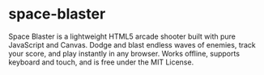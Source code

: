 # space-blaster
Space Blaster is a lightweight HTML5 arcade shooter built with pure JavaScript and Canvas. Dodge and blast endless waves of enemies, track your score, and play instantly in any browser. Works offline, supports keyboard and touch, and is free under the MIT License.
